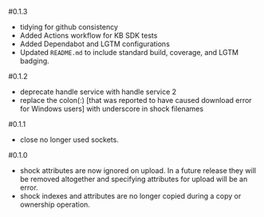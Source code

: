 #0.1.3
- tidying for github consistency
- Added Actions workflow for KB SDK tests
- Added Dependabot and LGTM configurations
- Updated `README.md` to include standard build, coverage, and LGTM badging.

#0.1.2
- deprecate handle service with handle service 2
- replace the colon(:) [that was reported to have caused download error for Windows users] with underscore in shock filenames

#0.1.1
- close no longer used sockets.

#0.1.0
- shock attributes are now ignored on upload. In a future release they will be removed altogether
  and specifying attributes for upload will be an error.
- shock indexes and attributes are no longer copied during a copy or ownership operation.
